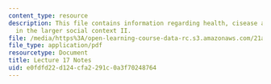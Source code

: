 ```yaml
---
content_type: resource
description: This file contains information regarding health, cisease and healing
  in the larger social context II.
file: /media/https%3A/open-learning-course-data-rc.s3.amazonaws.com/21a-215-disease-and-health-culture-society-and-ethics-spring-2012/e0fdfd22d124cfa2291c0a3f70248764_MIT21A_215S12_lecture_17.pdf
file_type: application/pdf
resourcetype: Document
title: Lecture 17 Notes
uid: e0fdfd22-d124-cfa2-291c-0a3f70248764
---
```

